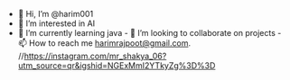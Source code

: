 - 👋 Hi, I’m @harim001         
- 👀 I’m interested in AI     
- 🌱 I’m currently learning java                                                     - 💞️ I’m looking to collaborate on projects
                            - 📫 How to reach me harimrajpoot@gmail.com.
  //https://instagram.com/mr_shakya_06?utm_source=qr&igshid=NGExMmI2YTkyZg%3D%3D
  
